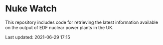 # Nuke Watch

This repository includes code for retrieving the latest information available on the output of EDF nuclear power plants in the UK.

Last updated: 2021-06-29 17:15